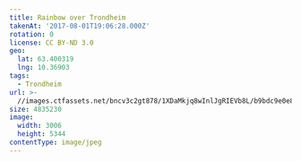 ```yaml
---
title: Rainbow over Trondheim
takenAt: '2017-08-01T19:06:28.000Z'
rotation: 0
license: CC BY-ND 3.0
geo:
  lat: 63.400319
  lng: 10.36903
tags:
  - Trondheim
url: >-
  //images.ctfassets.net/bncv3c2gt878/1XDaMkjq8wInlJgRIEVb8L/b9bdc9e0e855a0407bb33b772a09f93a/rainbow-over-trondheim_36011367670_o
size: 4835230
image:
  width: 3006
  height: 5344
contentType: image/jpeg
---
```


